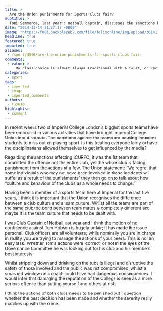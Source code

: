 ```yaml
---
title: >
  Are the Union punishments for Sports Clubs fair?
subtitle: >
  Toni Semmence, last year's netball captain, discusses the sanctions held against the Rubgy players
date: "2014-11-14 21:27:17 +0000"
image: "https://f001.backblazeb2.com/file/felixonline/img/upload/201411142129-ps3110-7d-003_-_victorious_medics.jpg"
headline: true
featured: true
imported: true
aliases:
 - /sport/4896/are-the-union-punishments-for-sports-clubs-fair-
comments:
 - value: >
     My class choice is almost always Traditional with a twist, or variations on trdo.tianaliAlso, would love to learn to get out of my own way!! Some projects I don’t tackle, thinking, yeah I can’t so that!! When I’m sure I could if I would just get out of my own way!!
categories:
 - sport
tags:
 - imported
 - image
 - imported_comments
authors:
 - ts3610
highlights:
 - comment
---
```


In recent weeks two of Imperial College London’s biggest sports teams have been embroiled in various activities that have brought Imperial College Union into disrepute. The sanctions against the teams are causing innocent students to miss out on playing sport. Is this treating everyone fairly or have the disciplinarians allowed themselves to get influenced by the media?

Regarding the sanctions affecting ICURFC; it was the 1st team that committed the offence not the entire club, yet the whole club is facing punishment from the actions of a few. The Union statement: “We regret that some individuals who may not have been involved in these incidents will suffer as a result of the punishments” they then go on to talk about how “culture and behaviour of the clubs as a whole needs to change.”

Having been a member of a sports team here at Imperial for the last five years, I think it is important that the Union recognises the difference between a club culture and a team culture. Whilst all the teams are part of the same club the bond between team mates is completely different and maybe it is the team culture that needs to be dealt with.

I was Club Captain of Netball last year and I think the motion of no confidence against Tom Hobson is hugely unfair; it has made the issue personal. Club officers are all volunteers; while nominally you are in charge in reality you are trying to manage the actions of your peers. This is not an easy task. Whether Tom’s actions were ‘correct’ or not in the eyes of the Governance Committee he was looking out for his club and his members’ best interests.

Whilst stripping down and drinking on the tube is illegal and disruptive the safety of those involved and the public was not compromised, whilst a smashed window on a coach could have had dangerous consequences. I would infer that damaging the reputation of the College is seen as a more serious offence than putting yourself and others at risk.

I think the actions of both clubs needs to be punished but I question whether the best decision has been made and whether the severity really matches up with the crime.​
